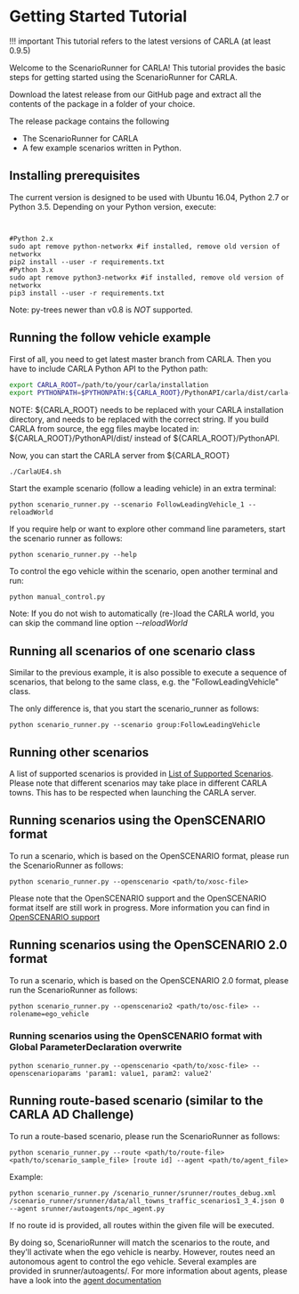 # Getting Started Tutorial

!!! important
    This tutorial refers to the latest versions of CARLA (at least 0.9.5)

Welcome to the ScenarioRunner for CARLA! This tutorial provides the basic steps
for getting started using the ScenarioRunner for CARLA.

Download the latest release from our GitHub page and extract all the contents of
the package in a folder of your choice.

The release package contains the following

  * The ScenarioRunner for CARLA
  * A few example scenarios written in Python.

## Installing prerequisites
The current version is designed to be used with Ubuntu 16.04, Python 2.7 or
Python 3.5. Depending on your Python version, execute:
```


#Python 2.x
sudo apt remove python-networkx #if installed, remove old version of networkx
pip2 install --user -r requirements.txt
#Python 3.x
sudo apt remove python3-networkx #if installed, remove old version of networkx
pip3 install --user -r requirements.txt
```
Note: py-trees newer than v0.8 is *NOT* supported.



## Running the follow vehicle example
First of all, you need to get latest master branch from CARLA. Then you have to
include CARLA Python API to the Python path:
```Bash
export CARLA_ROOT=/path/to/your/carla/installation
export PYTHONPATH=$PYTHONPATH:${CARLA_ROOT}/PythonAPI/carla/dist/carla-<VERSION>.egg:${CARLA_ROOT}/PythonAPI/carla/agents:${CARLA_ROOT}/PythonAPI/carla
```
NOTE: ${CARLA_ROOT} needs to be replaced with your CARLA installation directory,
      and <VERSION> needs to be replaced with the correct string.
      If you build CARLA from source, the egg files maybe located in:
      ${CARLA_ROOT}/PythonAPI/dist/ instead of ${CARLA_ROOT}/PythonAPI.

Now, you can start the CARLA server from ${CARLA_ROOT}
```
./CarlaUE4.sh
```

Start the example scenario (follow a leading vehicle) in an extra terminal:
```
python scenario_runner.py --scenario FollowLeadingVehicle_1 --reloadWorld
```

If you require help or want to explore other command line parameters, start the scenario
runner as follows:
```
python scenario_runner.py --help
```

To control the ego vehicle within the scenario, open another terminal and run:
```
python manual_control.py
```

Note: If you do not wish to automatically (re-)load the CARLA world, you can
skip the command line option _--reloadWorld_

## Running all scenarios of one scenario class
Similar to the previous example, it is also possible to execute a sequence of scenarios,
that belong to the same class, e.g. the "FollowLeadingVehicle" class.

The only difference is, that you start the scenario_runner as follows:
```
python scenario_runner.py --scenario group:FollowLeadingVehicle
```

## Running other scenarios
A list of supported scenarios is provided in
[List of Supported Scenarios](list_of_scenarios.md). Please note that
different scenarios may take place in different CARLA towns. This has to be
respected when launching the CARLA server.

## Running scenarios using the OpenSCENARIO format
To run a scenario, which is based on the OpenSCENARIO format, please run the ScenarioRunner as follows:
```
python scenario_runner.py --openscenario <path/to/xosc-file>
```
Please note that the OpenSCENARIO support and the OpenSCENARIO format itself are still work in progress.
More information you can find in [OpenSCENARIO support](openscenario_support.md)

## Running scenarios using the OpenSCENARIO 2.0 format
To run a scenario, which is based on the OpenSCENARIO 2.0 format, please run the ScenarioRunner as follows:
```
python scenario_runner.py --openscenario2 <path/to/osc-file> --rolename=ego_vehicle
```

### Running scenarios using the OpenSCENARIO format with Global ParameterDeclaration overwrite
```
python scenario_runner.py --openscenario <path/to/xosc-file> --openscenarioparams 'param1: value1, param2: value2'
```

## Running route-based scenario (similar to the CARLA AD Challenge)
To run a route-based scenario, please run the ScenarioRunner as follows:
```
python scenario_runner.py --route <path/to/route-file> <path/to/scenario_sample_file> [route id] --agent <path/to/agent_file>
```
Example:
```
python scenario_runner.py /scenario_runner/srunner/routes_debug.xml /scenario_runner/srunner/data/all_towns_traffic_scenarios1_3_4.json 0 --agent srunner/autoagents/npc_agent.py
```

If no route id is provided, all routes within the given file will be executed.


By doing so, ScenarioRunner will match the scenarios to the route, and they'll activate when the ego vehicle is nearby. However, routes need an autonomous agent to control the ego vehicle. Several examples are provided in srunner/autoagents/. For more information about agents, please have a look into the [agent documentation](agent_evaluation.md)

